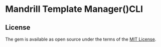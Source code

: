 # Mandrill Template Manager()CLI

## License

The gem is available as open source under the terms of the [MIT License](http://opensource.org/licenses/MIT).


